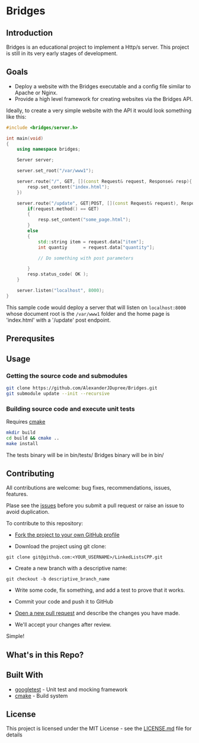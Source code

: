 # Bridges

## Introduction

Bridges is an educational project to implement a Http/s server. This project is still in its very early stages of development. 

## Goals

* Deploy a website with the Bridges executable and a config file similar to Apache or Nginx.
* Provide a high level framework for creating websites via the Bridges API. 

Ideally, to create a very simple website with the API it would look something like this:

```c++
#include <bridges/server.h>

int main(void)
{
    using namespace bridges;

    Server server;

    server.set_root("/var/www1");

    server.route("/", GET, [](const Request& request, Response& resp){
        resp.set_content("index.html");
    })

    server.route("/update", GET|POST, [](const Request& request), Response& resp) {
        if(request.method() == GET)
        {
            resp.set_content("some_page.html");
        }
        else
        {
            std::string item = request.data["item"];
            int quantiy      = request.data["quantity"];

            // Do something with post parameters

        }
        resp.status_code( OK );
    }

    server.listen("localhost", 8000);
}
```

This sample code would deploy a server that will listen on `localhost:8000` whose document root is the `/var/www1` folder and the home page is 'index.html' with a '/update' post endpoint.

## Prerequsites

## Usage 

### Getting the source code and submodules

```bash
git clone https://github.com/AlexanderJDupree/Bridges.git
git submodule update --init --recursive
```

### Building source code and execute unit tests
Requires [cmake](https://cmake.org/)

```bash
mkdir build
cd build && cmake ..
make install
```
The tests binary will be in bin/tests/
Bridges binary will be in bin/

## Contributing

All contributions are welcome: bug fixes, recommendations, issues, features.

Plase see the [issues](https://github.com/AlexanderJDupree/LinkedListsCPP/issues) before you submit a pull request or raise an issue to avoid duplication. 

To contribute to this repository:

- [Fork the project to your own GitHub profile](https://help.github.com/articles/fork-a-repo/)

- Download the project using git clone:
```
git clone git@github.com:<YOUR_USERNAME>/LinkedListsCPP.git
```
- Create a new branch with a descriptive name:
```
git checkout -b descriptive_branch_name
```
- Write some code, fix something, and add a test to prove that it works.

- Commit your code and push it to GitHub

- [Open a new pull request](https://help.github.com/articles/creating-a-pull-request/) and describe the changes you have made.

- We'll accept your changes after review.

Simple!

## What's in this Repo?

## Built With

* [googletest](https://github.com/google/googletest) - Unit test and mocking framework
* [cmake](https://cmake.org/) - Build system

## License

This project is licensed under the MIT License - see the [LICENSE.md](https://raw.githubusercontent.com/AlexanderJDupree/Bridges/master/LICENSE) file for details

